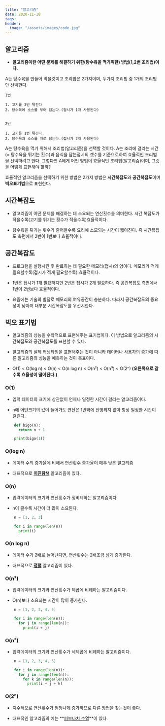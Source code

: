 ```yaml
---
title: "알고리즘"
date: 2020-11-18
tags:
header:
  image: "/assets/images/code.jpg"
---
```


## 알고리즘

* **알고리즘이란 어떤 문제를 해결하기 위한(탕수육을 먹기위한) 방법(1,2번 조리법)이다.**

A는 탕수육을 만들어 먹을것이고 조리법은 2가지이며, 두가지 조리법 중 1개의 조리법만 선택한다.

```
1번

1. 고기를 3번 튀긴다
2. 탕수육에 소스를 부어 담는다.(접시가 1개 사용된다)


2번

1. 고기를 1번 튀긴다.
2. 탕수육과 소스를 따로 담는다.(접시가 2개 사용된다)
```

A는 탕수육을 먹기 위해서 조리법(알고리즘)을 선택할 것이다.
A는 조리에 걸리는 시간(= 탕수육을 튀기는 횟수)과 음식을 담는접시의 갯수를 기준으로하여 효율적인 조리법을 선택하려고 한다.
그렇다면 A에게 어떤 방법이 효율적인 조리법(알고리즘)이며, 그것을 어떻게 표현해야 할까?

효율적인 알고리즘을 선택하기 위한 방법은 2가지 방법은 **시간복잡도**와 **공간복잡도**이며 **빅오표기법**으로 표현한다.




## 시간복잡도

* 알고리즘이 어떤 문제를 해결하는 데 소요되는 연산횟수를 의미한다. 시간 복잡도가 작을수록(고기를 튀기는 횟수가 적을수록)효율적이다.

* 탕수육을 튀기는 횟수가 줄어들수록 요리에 소모되는 시간이 짧아진다. 즉 시간복잡도 측면에서 2번이 1번보다 효율적이다.




## 공간복잡도

* 프로그램을 실행시킨 후 완료하는 데 필요한 메모리(접시)의 양이다. 메모리가 적게 필요할수록(접시가 적게 필요할수록) 효율적이다.

* 1번은 접시가 1개 필요하지만 2번은 접시가 2개 필요하다. 즉 공간복잡도 측면에서 1번이 2번보다 효율적이다.

* 요즘에는 기술의 발달로 메모리의 여유공간이 충분하다. 따라서 공간복잡도의 중요성이 낮아져 대부분 시간복잡도를 우선시한다.




## 빅오 표기법

* 알고리즘의 성능을 수학적으로 표현해주는 표기법이다. 이 방법으로 알고리즘의 시간복잡도와 공간복잡도를 표현할 수 있다.

* 알고리즘의 실제 러닝타임을 표현해주는 것이 아니라 데이터나 사용자의 증가에 따른 알고리즘의 성능을 예측하는 것이 목표이다.

* O(1) < O(log n) < O(n) < O(n log n) < O(n²) < O(n³) < O(2ⁿ) **(오른쪽으로 갈수록 효율성이 떨어진다.)**



### O(1)

* 입력 데이터의 크기에 상관없이 언제나 일정한 시간이 걸리는 알고리즘이다.

* n에 어떤크기의 값이 들어가도 연산은 1번밖에 진행되지 않아 항상 일정한 시간이 걸린다.

```python
    def bigo(n):
      return n + 1

    print(bigo(1))
```



### O(log n)

* 데이터 수의 증가율에 비해서 연산횟수 증가율이 매우 낮은 알고리즘

* 대표적으로 **[이진탐색](https://10reps.github.io/search/)** 알고리즘이 있다.



### O(n)

* 입력데이터의 크기와 연산횟수가 정비례하는 알고리즘이다.

* n이 클수록 시간이 더 많이 소요된다.

```python
    n = [1, 2, 3]

    for i in range(len(n))
      print(i)
```



### O(n log n)

* 데이터 수가 2배로 늘어난다면, 연산횟수는 2배조금 넘게 증가한다.

* 대표적으로 **[정렬](http://10reps.github.io)** 알고리즘이 있다.



### O(n²)

* 입력데이터의 크기와 연산횟수가 제곱에 비례하는 알고리즘이다.

* O(n)보다 소요되는 시간이 많이 증가한다.

```python
    n = [1, 2, 3, 4, 5]

    for i in range(len(n)):
      for j in range(len(n)):
        print(i + j)
```



### O(n³)

* 입력데이터의 크기와 연산횟수가 세제곱에 비례하는 알고리즘이다.

```python
    n = [1, 2, 3, 4, 5]

    for i in range(len(n)):
      for j in range(len(n)):
        for k in range(len(n)):
          print(i + j + k)
```



### O(2ⁿ)

* 지수적으로 연산횟수가 엄청나게 증가하므로 다른 방법을 찾는것이 좋다.

* 대표적인 알고리즘의 예는 **[피보나치 수열](http://10reps.github.io)**이 있다.